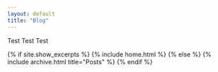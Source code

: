 ```yaml
---
layout: default
title: "Blog"
---
```

Test Test Test

{% if site.show_excerpts %}
  {% include home.html %}
{% else %}
  {% include archive.html title="Posts" %}
{% endif %}

